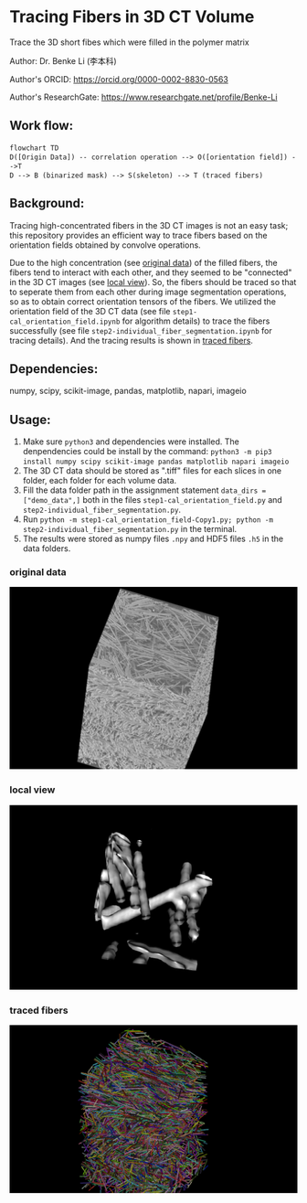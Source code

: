 # Tracing Fibers in 3D CT Volume
Trace the 3D short fibes which were filled in the polymer matrix

Author: Dr. Benke Li (李本科)

Author's ORCID: https://orcid.org/0000-0002-8830-0563

Author's ResearchGate: https://www.researchgate.net/profile/Benke-Li

## Work flow:
```mermaid
flowchart TD
D([Origin Data]) -- correlation operation --> O([orientation field]) -->T
D --> B (binarized mask) --> S(skeleton) --> T (traced fibers)
```
## Background:
Tracing high-concentrated fibers in the 3D CT images is not an easy task; this repository provides an efficient way to trace fibers based on the orientation fields obtained by convolve operations.
<!-- toc -->

Due to the high concentration (see [original data](#origin-data)) of the filled fibers, the fibers tend to interact with each other, and they seemed to be "connected" in the 3D CT images (see [local view](#local-view)). So, the fibers should be traced so that to seperate them from each other during image segmentation operations, so as to obtain correct orientation tensors of the fibers. We utilized the orientation field of the 3D CT data (see file `step1-cal_orientation_field.ipynb` for algorithm details) to trace the fibers successfully (see file `step2-individual_fiber_segmentation.ipynb` for tracing details). And the tracing results is shown in [traced fibers](#traced-fibers).

## Dependencies: 
numpy, scipy, scikit-image, pandas, matplotlib, napari, imageio

## Usage: 
1. Make sure `python3` and dependencies were installed. The denpendencies could be install by the command:
   `python3 -m pip3 install numpy scipy scikit-image pandas matplotlib napari imageio`
2. The 3D CT data should be stored as ".tiff" files for each slices in one folder, each folder for each volume data.
3. Fill the data folder path in the assignment statement `data_dirs = ["demo_data",]` both in the files `step1-cal_orientation_field.py` and `step2-individual_fiber_segmentation.py`.
4. Run `python -m step1-cal_orientation_field-Copy1.py; python -m step2-individual_fiber_segmentation.py` in the terminal.
5. The results were stored as numpy files `.npy` and HDF5 files `.h5` in the data folders.
<!-- tocstop -->
### original data
![Original Data](./demo_data/origin_data.png)
### local view
![local view](./demo_data/local_view.png)
### traced fibers
![traced fibers](./demo_data/final_lines.png)
